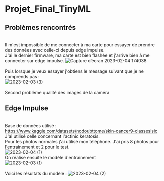 # **Projet_Final_TinyML**

## Problèmes rencontrés
<br />Il m'est impossible de me connecter à ma carte pour essayer de prendre des données avec celle-ci depuis edge impulse.
<br />J'ai le dernier firmware, ma carte est bien flashée et j'arrive bien à me connecter sur edge impulse.
![Capture d’écran 2023-02-04 174038](https://user-images.githubusercontent.com/84152339/216779109-e6e0216d-1985-442f-b557-72ab5e4fd8f5.png)
<br />
<br />Puis lorsque je veux essayer j'obtiens le message suivant que je ne comprends pas :
<br />
![2023-02-03 (3)](https://user-images.githubusercontent.com/84152339/216778178-98f6c3bc-ecb4-45db-9a36-3ff55bbd08a6.png)
<br />
<br /> Second problème qualité des images de la caméra
<br />
## Edge Impulse
<br />Base de données utilisé : https://www.kaggle.com/datasets/nodoubttome/skin-cancer9-classesisic 
<br />J'ai utilisé celle concernant l'actinic keratosis.
<br />Pour les photos normales j'ai utilisé mon téléphone. J'ai pris 8 photos pour l'entrainement et 2 pour le test.
<br />
![2023-02-04 (1)](https://user-images.githubusercontent.com/84152339/216779382-a7946efc-0d8f-4fa9-94fd-6b624b958e43.png)
<br />On réalise ensuite le modèle d'entrainement 
<br />
![2023-02-03 (1)](https://user-images.githubusercontent.com/84152339/216779495-c54f8805-1e20-471b-ac6b-fc1cb6d38393.png)
<br />
<br />Voici les résultats du modèle :
![2023-02-04 (2)](https://user-images.githubusercontent.com/84152339/216779589-095c50d9-20d3-486c-b4a9-cbb77b5e3fa4.png)

